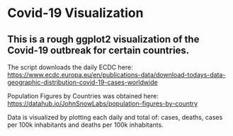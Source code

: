 # Covid-19 Visualization
## This is a rough ggplot2 visualization of the Covid-19 outbreak for certain countries.

The script downloads the daily ECDC here: https://www.ecdc.europa.eu/en/publications-data/download-todays-data-geographic-distribution-covid-19-cases-worldwide

Population Figures by Countries was obtained here: https://datahub.io/JohnSnowLabs/population-figures-by-country

Data is visualized by plotting each daily and total of: cases, deaths, cases per 100k inhabitants and deaths per 100k inhabitants.

